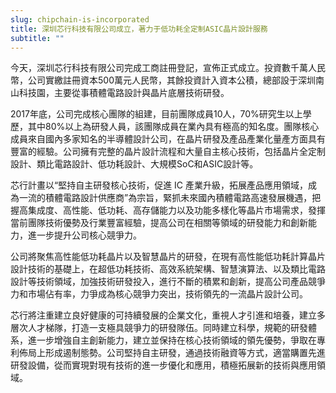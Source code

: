 ```yaml
---
slug: chipchain-is-incorporated
title: 深圳芯行科技有限公司成立，著力于低功耗全定制ASIC晶片設計服務
subtitle: ""
---
```

今天，深圳芯行科技有限公司完成工商註冊登記，宣佈正式成立。投資數千萬人民幣，公司實繳註冊資本500萬元人民幣，其餘投資計入資本公積，總部設于深圳南山科技園，主要從事積體電路設計與晶片底層技術研發。

2017年底，公司完成核心團隊的組建，目前團隊成員10人，70%研究生以上學歷，其中80%以上為研發人員，該團隊成員在業內具有極高的知名度。團隊核心成員來自國內多家知名的半導體設計公司，在晶片研發及產品產業化量產方面具有豐富的經驗。公司擁有完整的晶片設計流程和大量自主核心技術，包括晶片全定制設計、類比電路設計、低功耗設計、大規模SoC和ASIC設計等。

芯行計畫以“堅持自主研發核心技術，促進 IC 產業升級，拓展產品應用領域，成為一流的積體電路設計供應商”為宗旨，緊抓未來國內積體電路高速發展機遇，把握高集成度、高性能、低功耗、高存儲能力以及功能多樣化等晶片市場需求，發揮當前團隊技術優勢及行業豐富經驗，提高公司在相關等領域的研發能力和創新能力，進一步提升公司核心競爭力。

公司將聚焦高性能低功耗晶片以及智慧晶片的研發，在現有高性能低功耗計算晶片設計技術的基礎上，在超低功耗技術、高效系統架構、智慧演算法、以及類比電路設計等技術領域，加強技術研發投入，進行不斷的積累和創新，提高公司產品競爭力和市場佔有率，力爭成為核心競爭力突出，技術領先的一流晶片設計公司。

芯行將注重建立良好健康的可持續發展的企業文化，重視人才引進和培養，建立多層次人才梯隊，打造一支極具競爭力的研發隊伍。同時建立科學，規範的研發體系，進一步增強自主創新能力，建立並保持在核心技術領域的領先優勢，爭取在專利佈局上形成遏制態勢。公司堅持自主研發，通過技術融資等方式，適當購置先進研發設備，從而實現對現有技術的進一步優化和應用，積極拓展新的技術與應用領域。
